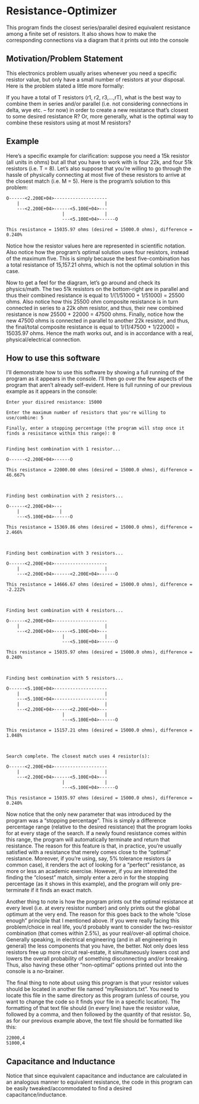 # Resistance-Optimizer
This program finds the closest series/parallel desired equivalent resistance among a finite set of resistors. It also shows how to make the corresponding connections via a diagram that it prints out into the console

## Motivation/Problem Statement
This electronics problem usually arises whenever you need a specific resistor value, but only have a small number of resistors at your disposal.  Here is the problem stated a little more formally:

If you have a total of T resistors (r1, r2, r3,…,rT), what is the best way to combine them in series and/or parallel (i.e. not considering connections in delta, wye etc. – for now) in order to create a new resistance that’s closest to some desired resistance R? Or, more generally, what is the optimal way to combine these resistors using at most M resistors?

## Example

Here’s a specific example for clarification: suppose you need a 15k resistor (all units in ohms) but all that you have to work with is four 22k, and four 51k resistors (i.e. T = 8). Let’s also suppose that you’re willing to go through the hassle of physically connecting at most five of these resistors to arrive at the closest match (i.e. M = 5). Here is the program’s solution to this problem:

```
O------<2.200E+04>--------------------
    |                                |
    ---<2.200E+04>------<5.100E+04>---
                     |               |
                     ---<5.100E+04>------O
                     
This resistance = 15035.97 ohms (desired = 15000.0 ohms), difference = 0.240%                      
```

Notice how the resistor values here are represented in scientific notation. Also notice how the program’s optimal solution uses four resistors, instead of the maximum five. This is simply because the best five-combination has a total resistance of 15,157.21 ohms, which is not the optimal solution in this case.

Now to get a feel for the diagram, let’s go around and check its physics/math. The two 51k resistors on the bottom-right are in parallel and thus their combined resistance is equal to 1/(1/51000 + 1/51000) = 25500 ohms. Also notice how this 25500 ohm composite resistance is in turn connected in series to a 22k ohm resistor, and thus, their new combined resistance is now 25500 + 22000 = 47500 ohms. Finally, notice how the new 47500 ohms is connected in parallel to another 22k resistor, and thus, the final/total composite resistance is equal to 1/(1/47500 + 1/22000) = 15035.97 ohms. Hence the math works out, and is in accordance with a real, physical/electrical connection.

## How to use this software
I’ll demonstrate how to use this software by showing a full running of the program as it appears in the console. I’ll then go over the few aspects of the program that aren’t already self-evident. Here is full running of our previous example as it appears in the console: 
```
Enter your disired resistance: 15000

Enter the maximum number of resistors that you're willing to use/combine: 5

Finally, enter a stopping percentage (the program will stop once it finds a resisitance within this range): 0


Finding best combination with 1 resistor...

O------<2.200E+04>------O
    
This resistance = 22000.00 ohms (desired = 15000.0 ohms), difference = 46.667% 



Finding best combination with 2 resistors...

O------<2.200E+04>---
    |               |
    ---<5.100E+04>------O
    
This resistance = 15369.86 ohms (desired = 15000.0 ohms), difference = 2.466% 



Finding best combination with 3 resistors...

O------<2.200E+04>--------------------
    |                                |
    ---<2.200E+04>------<2.200E+04>------O
    
This resistance = 14666.67 ohms (desired = 15000.0 ohms), difference = -2.222% 



Finding best combination with 4 resistors...

O------<2.200E+04>--------------------
    |                                |
    ---<2.200E+04>------<5.100E+04>---
                     |               |
                     ---<5.100E+04>------O
    
This resistance = 15035.97 ohms (desired = 15000.0 ohms), difference = 0.240% 



Finding best combination with 5 resistors...

O------<5.100E+04>--------------------
    |                                |
    ---<5.100E+04>--------------------
    |                                |
    ---<2.200E+04>------<2.200E+04>---
                     |               |
                     ---<5.100E+04>------O
    
This resistance = 15157.21 ohms (desired = 15000.0 ohms), difference = 1.048% 



Search complete. The closest match uses 4 resistor(s):

O------<2.200E+04>--------------------
    |                                |
    ---<2.200E+04>------<5.100E+04>---
                     |               |
                     ---<5.100E+04>------O
    
This resistance = 15035.97 ohms (desired = 15000.0 ohms), difference = 0.240% 
```
Now notice that the only new parameter that was introduced by the program was a “stopping percentage”. This is simply a difference percentage range (relative to the desired resistance) that the program looks for at every stage of the search. If a newly found resistance comes within this range, the program will automatically terminate and return that resistance. The reason for this feature is that, in practice, you’re usually satisfied with a resistance that merely comes close to the “optimal” resistance.  Moreover, if you’re using, say, 5% tolerance resistors (a common case), it renders the act of looking for a “perfect” resistance, as more or less an academic exercise. However, if you are interested the finding the “closest” match, simply enter a zero in for the stopping percentage (as it shows in this example), and the program will only pre-terminate if it finds an exact match. 

Another thing to note is how the program prints out the optimal resistance at every level (i.e. at every resistor number) and only prints out the global optimum at the very end. The reason for this goes back to the whole “close enough” principle that I mentioned above. If you were really facing this problem/choice in real life, you’d probably want to consider the two-resistor combination (that comes within 2.5%), as your real/over-all optimal choice. Generally speaking, in electrical engineering (and in all engineering in general) the less components that you have, the better. Not only does less resistors free up more circuit real-estate, it simultaneously lowers cost and lowers the overall probability of something disconnecting and/or breaking. Thus, also having these other “non-optimal” options printed out into the console is a no-brainer.

The final thing to note about using this program is that your resistor values should be located in another file named “myResistors.txt”. You need to locate this file in the same directory as this program (unless of course, you want to change the code so it finds your file in a specific location). The formatting of that text file should (in every line) have the resistor value, followed by a comma, and then followed by the quantity of that resistor. So, as for our previous example above, the text file should be formatted like this:

```
22000,4
51000,4
```

## Capacitance and Inductance

Notice that since equivalent capacitance and inductance are calculated in an analogous manner to equivalent resistance, the code in this program can be easily tweaked/accommodated to find a desired capacitance/inductance.  

